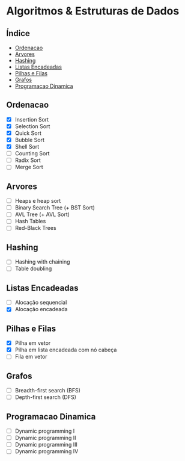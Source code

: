 # Algoritmos & Estruturas de Dados

## Índice
* [Ordenacao](#ordenacao)
* [Arvores](#arvores)
* [Hashing](#hashing)
* [Listas Encadeadas](#listas-encadeadas)
* [Pilhas e Filas](#pilhas-e-filas)
* [Grafos](#grafos)
* [Programacao Dinamica](#programacao-dinamica)

## Ordenacao
- [x] Insertion Sort
- [x] Selection Sort
- [x] Quick Sort
- [x] Bubble Sort
- [x] Shell Sort
- [ ] Counting Sort
- [ ] Radix Sort
- [ ] Merge Sort

## Arvores
- [ ] Heaps e heap sort
- [ ] Binary Search Tree (+ BST Sort)
- [ ] AVL Tree (+ AVL Sort)
- [ ] Hash Tables
- [ ] Red-Black Trees

## Hashing
- [ ] Hashing with chaining
- [ ] Table doubling

## Listas Encadeadas
- [ ] Alocação sequencial
- [x] Alocação encadeada

## Pilhas e Filas
- [x] Pilha em vetor
- [x] Pilha em lista encadeada com nó cabeça
- [ ] Fila em vetor

## Grafos
- [ ] Breadth-first search (BFS)
- [ ] Depth-first search (DFS)

## Programacao Dinamica
- [ ] Dynamic programming I
- [ ] Dynamic programming II
- [ ] Dynamic programming III
- [ ] Dynamic programming IV

